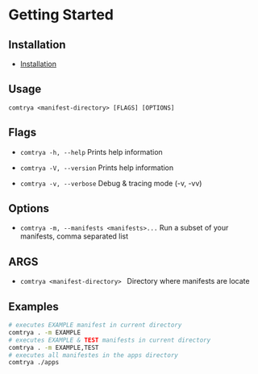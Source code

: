 # Getting Started

## Installation

  - [Installation](installation.md)

## Usage

`comtrya <manifest-directory> [FLAGS] [OPTIONS]`

## Flags

* `comtrya -h, --help` Prints help information

* `comtrya -V, --version` Prints help information

* `comtrya -v, --verbose` Debug & tracing mode (-v, -vv)

## Options

* `comtrya -m, --manifests <manifests>...` Run a subset of your manifests, comma separated list

## ARGS

* `comtrya <manifest-directory> ` Directory where manifests are locate

## Examples

```bash
# executes EXAMPLE manifest in current directory
comtrya . -m EXAMPLE
# executes EXAMPLE & TEST manifests in current directory
comtrya . -m EXAMPLE,TEST
# executes all manifestes in the apps directory
comtrya ./apps
``` 